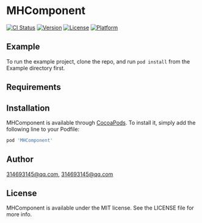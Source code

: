 # MHComponent

[![CI Status](https://img.shields.io/travis/314693145@qq.com/MHComponent.svg?style=flat)](https://travis-ci.org/314693145@qq.com/MHComponent)
[![Version](https://img.shields.io/cocoapods/v/MHComponent.svg?style=flat)](https://cocoapods.org/pods/MHComponent)
[![License](https://img.shields.io/cocoapods/l/MHComponent.svg?style=flat)](https://cocoapods.org/pods/MHComponent)
[![Platform](https://img.shields.io/cocoapods/p/MHComponent.svg?style=flat)](https://cocoapods.org/pods/MHComponent)

## Example

To run the example project, clone the repo, and run `pod install` from the Example directory first.

## Requirements

## Installation

MHComponent is available through [CocoaPods](https://cocoapods.org). To install
it, simply add the following line to your Podfile:

```ruby
pod 'MHComponent'
```

## Author

314693145@qq.com, 314693145@qq.com

## License

MHComponent is available under the MIT license. See the LICENSE file for more info.
